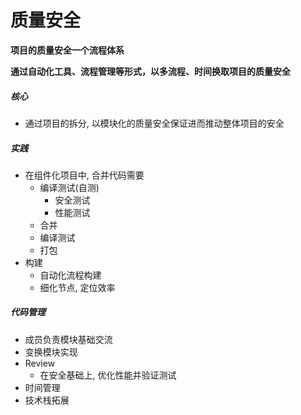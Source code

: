 # 质量安全



**项目的质量安全一个流程体系**

**通过自动化工具、流程管理等形式，以多流程、时间换取项目的质量安全**



##### 核心

- 通过项目的拆分, 以模块化的质量安全保证进而推动整体项目的安全



##### 实践

- 在组件化项目中, 合并代码需要
  - 编译测试(自测)
    - 安全测试
    - 性能测试
  - 合并
  - 编译测试
  - 打包
- 构建
  - 自动化流程构建
  - 细化节点, 定位效率
  



##### 代码管理

- 成员负责模块基础交流
- 变换模块实现
- Review
  - 在安全基础上, 优化性能并验证测试
- 时间管理
- 技术栈拓展
